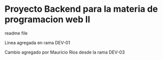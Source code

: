 # Proyecto Backend para la materia de programacion web II

readme file


Linea agregada en rama DEV-01

Cambio agregado por Mauricio Rios desde la rama DEV-03